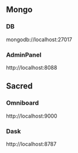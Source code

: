 ## Mongo
### DB
mongodb://localhost:27017
### AdminPanel
http://localhost:8088

## Sacred
### Omniboard
http://localhost:9000
### Dask
http://localhost:8787
